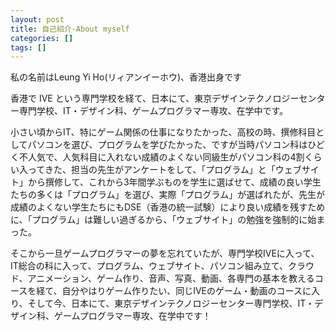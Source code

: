 ```yaml
---
layout: post
title: 自己紹介-About myself
categories: []
tags: []
---
```


私の名前はLeung Yi Ho(リィアンイーホウ)、香港出身です

香港で IVE という専門学校を経て、日本にて、東京デザインテクノロジーセンター専門学校、IT・デザイン科、ゲームプログラマー専攻、在学中です。

小さい頃からIT、特にゲーム関係の仕事になりたかった、高校の時、撰修科目としてパソコンを選び、プログラムを学びたかった、ですが当時パソコン科はひどく不人気で、人気科目に入れない成績のよくない同級生がパソコン科の4割くらい入ってきた、担当の先生がアンケートをして、「プログラム」と「ウェブサイト」から撰修して、これから3年間学ぶものを学生に選ばせて、成績の良い学生たちの多くは「プログラム」を選び、実際「プログラム」が選ばれたが、先生が成績のよくない学生たちにもDSE（香港の統一試験）により良い成績を残すために、「プログラム」は難しい過ぎるから、「ウェブサイト」の勉強を強制的に始まった。

そこから一旦ゲームプログラマーの夢を忘れていたが、専門学校IVEに入って、IT総合の科に入って、プログラム、ウェブサイト、パソコン組み立て、クラウド、アニメーション、ゲーム作り、音声、写真、動画、各専門の基本を教えるコースを経て、自分やはりゲーム作りたい、同じIVEのゲーム・動画のコースに入り、そして今、日本にて、東京デザインテクノロジーセンター専門学校、IT・デザイン科、ゲームプログラマー専攻、在学中です！